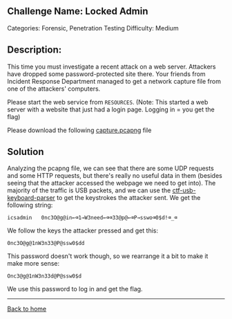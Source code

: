 ## Challenge Name: Locked Admin
Categories: Forensic, Penetration Testing
Difficulty: Medium

## Description: 
This time you must investigate a recent attack on a web server. Attackers have dropped some password-protected site there. Your friends from Incident Response Department managed to get a network capture file from one of the attackers' computers.

Please start the web service from `RESOURCES`. (Note: This started a web server with a website that just had a login page. Logging in = you get the flag)

Please download the following [capture.pcapng](capture.pcapng) file

## Solution

Analyzing the pcapng file, we can see that there are some UDP requests and some HTTP requests, but there's really no useful data in them (besides seeing that the attacker accessed the webpage we need to get into). The majority of the traffic is USB packets, and we can use the [ctf-usb-keyboard-parser](https://github.com/carlospolop-forks/ctf-usb-keyboard-parser) to get the keystrokes the attacker sent. We get the following string:

`icsadmin   0nc3O@g@in←⌫1→W3need←⌫⌫33@p@←⌫P→sswo⌫0$d!⌫_⌫`

We follow the keys the attacker pressed and get this:

`0nc3O@g@1nW3n33@P@ssw0$dd`

This password doesn't work though, so we rearrange it a bit to make it make more sense:

`Onc3@g@1nW3n33d@P@ssw0$d`

We use this password to log in and get the flag.

---
[Back to home](../README.md)
